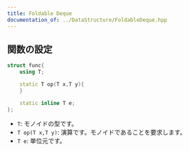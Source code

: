 ```yaml
---
title: Foldable Deque
documentation_of: ../DataStructure/FoldableDeque.hpp
---
```


## 関数の設定
```cpp
struct func{
    using T;

    static T op(T x,T y){
    }

    static inline T e;
};
```
* `T`: モノイドの型です。
* `T op(T x,T y)`: 演算です。モノイドであることを要求します。
* `T e`: 単位元です。